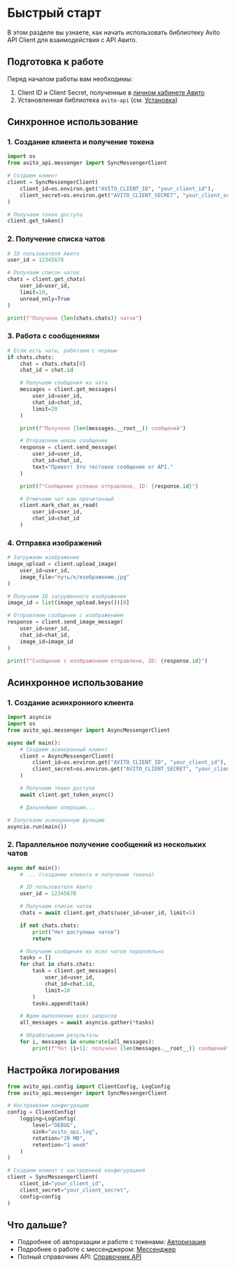 # Быстрый старт

В этом разделе вы узнаете, как начать использовать библиотеку Avito API Client для взаимодействия с API Авито.

## Подготовка к работе

Перед началом работы вам необходимы:

1. Client ID и Client Secret, полученные в [личном кабинете Авито](https://www.avito.ru/professionals/api)
2. Установленная библиотека `avito-api` (см. [Установка](installation.md))

## Синхронное использование

### 1. Создание клиента и получение токена

```python
import os
from avito_api.messenger import SyncMessengerClient

# Создаем клиент
client = SyncMessengerClient(
    client_id=os.environ.get("AVITO_CLIENT_ID", "your_client_id"),
    client_secret=os.environ.get("AVITO_CLIENT_SECRET", "your_client_secret")
)

# Получаем токен доступа
client.get_token()
```

### 2. Получение списка чатов

```python
# ID пользователя Авито
user_id = 12345678

# Получаем список чатов
chats = client.get_chats(
    user_id=user_id,
    limit=10,
    unread_only=True
)

print(f"Получено {len(chats.chats)} чатов")
```

### 3. Работа с сообщениями

```python
# Если есть чаты, работаем с первым
if chats.chats:
    chat = chats.chats[0]
    chat_id = chat.id

    # Получаем сообщения из чата
    messages = client.get_messages(
        user_id=user_id,
        chat_id=chat_id,
        limit=20
    )

    print(f"Получено {len(messages.__root__)} сообщений")

    # Отправляем новое сообщение
    response = client.send_message(
        user_id=user_id,
        chat_id=chat_id,
        text="Привет! Это тестовое сообщение от API."
    )

    print(f"Сообщение успешно отправлено, ID: {response.id}")

    # Отмечаем чат как прочитанный
    client.mark_chat_as_read(
        user_id=user_id,
        chat_id=chat_id
    )
```

### 4. Отправка изображений

```python
# Загружаем изображение
image_upload = client.upload_image(
    user_id=user_id,
    image_file="путь/к/изображению.jpg"
)

# Получаем ID загруженного изображения
image_id = list(image_upload.keys())[0]

# Отправляем сообщение с изображением
response = client.send_image_message(
    user_id=user_id,
    chat_id=chat_id,
    image_id=image_id
)

print(f"Сообщение с изображением отправлено, ID: {response.id}")
```

## Асинхронное использование

### 1. Создание асинхронного клиента

```python
import asyncio
import os
from avito_api.messenger import AsyncMessengerClient

async def main():
    # Создаем асинхронный клиент
    client = AsyncMessengerClient(
        client_id=os.environ.get("AVITO_CLIENT_ID", "your_client_id"),
        client_secret=os.environ.get("AVITO_CLIENT_SECRET", "your_client_secret")
    )

    # Получаем токен доступа
    await client.get_token_async()

    # Дальнейшие операции...

# Запускаем асинхронную функцию
asyncio.run(main())
```

### 2. Параллельное получение сообщений из нескольких чатов

```python
async def main():
    # ... (создание клиента и получение токена)

    # ID пользователя Авито
    user_id = 12345678

    # Получаем список чатов
    chats = await client.get_chats(user_id=user_id, limit=5)

    if not chats.chats:
        print("Нет доступных чатов")
        return

    # Получаем сообщения из всех чатов параллельно
    tasks = []
    for chat in chats.chats:
        task = client.get_messages(
            user_id=user_id,
            chat_id=chat.id,
            limit=10
        )
        tasks.append(task)

    # Ждем выполнения всех запросов
    all_messages = await asyncio.gather(*tasks)

    # Обрабатываем результаты
    for i, messages in enumerate(all_messages):
        print(f"Чат {i+1}: получено {len(messages.__root__)} сообщений")
```

## Настройка логирования

```python
from avito_api.config import ClientConfig, LogConfig
from avito_api.messenger import SyncMessengerClient

# Настраиваем конфигурацию
config = ClientConfig(
    logging=LogConfig(
        level="DEBUG",
        sink="avito_api.log",
        rotation="20 MB",
        retention="1 week"
    )
)

# Создаем клиент с настроенной конфигурацией
client = SyncMessengerClient(
    client_id="your_client_id",
    client_secret="your_client_secret",
    config=config
)
```

## Что дальше?

- Подробнее об авторизации и работе с токенами: [Авторизация](authentication.md)
- Подробнее о работе с мессенджером: [Мессенджер](messenger.md)
- Полный справочник API: [Справочник API](api_reference/client.md)
